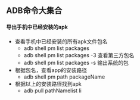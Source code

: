 ## ADB命令大集合

#### 导出手机中已经安装的apk

- 查看手机中已经安装的所有apk文件包名
  - adb shell pm list packages
  - adb shell pm list packages -3 查看第三方包名
  - adb shell pm list packages -s 输出系统的包
- 根据包名，查看app的安装路径
  - adb shell pm path packageName
- 根据以上的安装路径找到apk
  - adb pull pathNamelist li

